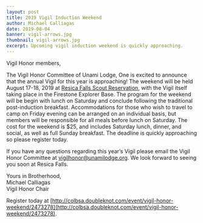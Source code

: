 ```yaml
---
layout: post
title: 2019 Vigil Induction Weekend
author: Michael Calliagas
date: 2019-08-04
banner: vigil-arrows.jpg
thumbnail: vigil-arrows.jpg
excerpt: Upcoming vigil induction weekend is quickly approaching.
---
```


Vigil Honor members,

The Vigil Honor Committee of Unami Lodge, One is excited to announce that the annual Vigil for this year is approaching! The weekend will be held‪ August 17-18, 2019 at [Resica Falls Scout Reservation](https://www.google.com/maps/place/Resica+Falls+Scout+Reservation/@41.111192,-75.0971207,17z/data=!3m1!4b1!4m5!3m4!1s0x89c484e0c4004cf5:0xa6a105ee2d4750e0!8m2!3d41.111192!4d-75.094932)‬, with the Vigil itself taking place in the Firestone Explorer Base. The program for the weekend will be begin with lunch on Saturday and conclude following the traditional post-induction breakfast. Accommodations for those who wish to travel to camp on Friday evening can be arranged on an individual basis, but members will be responsible for all meals before lunch on Saturday. The cost for the weekend is $25, and includes Saturday lunch, dinner, and social, as well as full Sunday breakfast. The deadline is quickly approaching so please register today.

If you have any questions regarding this year’s Vigil please email the Vigil Honor Committee at vigilhonor@unamilodge.org. We look forward to seeing you soon at Resica Falls.

Yours in Brotherhood,<br>
Michael Calliagas<br>
Vigil Honor Chair

Register today at [http://colbsa.doubleknot.com/event/vigil-honor-weekend/2473278](http://colbsa.doubleknot.com/event/vigil-honor-weekend/2473278).
